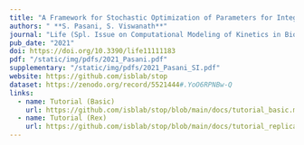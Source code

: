 ```yaml
---
title: "A Framework for Stochastic Optimization of Parameters for Integrative Modeling of Macromolecular Assemblies"
authors: " **S. Pasani, S. Viswanath**"
journal: "Life (Spl. Issue on Computational Modeling of Kinetics in Biological Systems)"
pub_date: "2021"
doi: https://doi.org/10.3390/life11111183
pdf: "/static/img/pdfs/2021_Pasani.pdf" 
supplementary: "/static/img/pdfs/2021_Pasani_SI.pdf" 
website: https://github.com/isblab/stop
dataset: https://zenodo.org/record/5521444#.YoO6RPNBw-Q
links:
  - name: Tutorial (Basic)
    url: https://github.com/isblab/stop/blob/main/docs/tutorial_basic.md
  - name: Tutorial (Rex)
    url: https://github.com/isblab/stop/blob/main/docs/tutorial_replica.md
---
```

